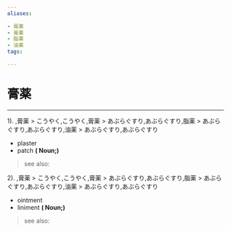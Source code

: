```yaml
---
aliases:
    
- 膏薬
- 膏薬
- 脂薬
- 油薬
tags:
    
---
```


# 膏薬
---
1).
,膏薬 > こうやく,こうやく,膏薬 > あぶらぐすり,あぶらぐすり,脂薬 > あぶらぐすり,あぶらぐすり,油薬 > あぶらぐすり,あぶらぐすり

- plaster
- patch
**( Noun;)**
> see also: 
            
2).
,膏薬 > こうやく,こうやく,膏薬 > あぶらぐすり,あぶらぐすり,脂薬 > あぶらぐすり,あぶらぐすり,油薬 > あぶらぐすり,あぶらぐすり

- ointment
- liniment
**( Noun;)**
> see also: 
            